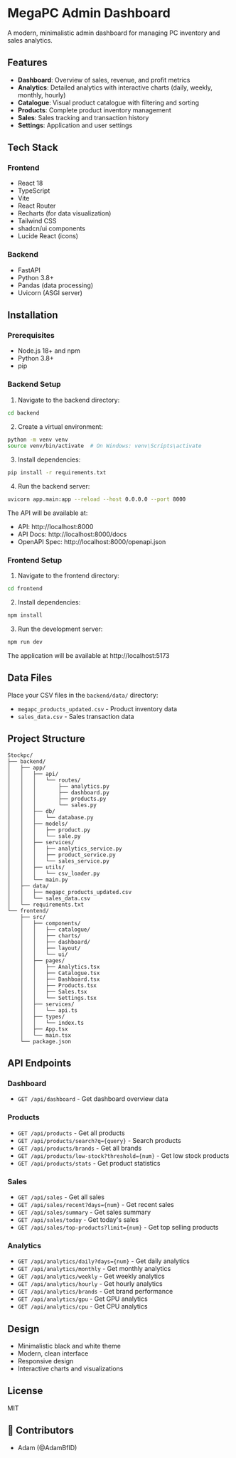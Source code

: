 # MegaPC Admin Dashboard

A modern, minimalistic admin dashboard for managing PC inventory and sales analytics.

##  Features

- **Dashboard**: Overview of sales, revenue, and profit metrics
- **Analytics**: Detailed analytics with interactive charts (daily, weekly, monthly, hourly)
- **Catalogue**: Visual product catalogue with filtering and sorting
- **Products**: Complete product inventory management
- **Sales**: Sales tracking and transaction history
- **Settings**: Application and user settings

##  Tech Stack

### Frontend
- React 18
- TypeScript
- Vite
- React Router
- Recharts (for data visualization)
- Tailwind CSS
- shadcn/ui components
- Lucide React (icons)

### Backend
- FastAPI
- Python 3.8+
- Pandas (data processing)
- Uvicorn (ASGI server)

##  Installation

### Prerequisites
- Node.js 18+ and npm
- Python 3.8+
- pip

### Backend Setup

1. Navigate to the backend directory:
```bash
cd backend
```

2. Create a virtual environment:
```bash
python -m venv venv
source venv/bin/activate  # On Windows: venv\Scripts\activate
```

3. Install dependencies:
```bash
pip install -r requirements.txt
```

4. Run the backend server:
```bash
uvicorn app.main:app --reload --host 0.0.0.0 --port 8000
```

The API will be available at:
- API: http://localhost:8000
- API Docs: http://localhost:8000/docs
- OpenAPI Spec: http://localhost:8000/openapi.json

### Frontend Setup

1. Navigate to the frontend directory:
```bash
cd frontend
```

2. Install dependencies:
```bash
npm install
```

3. Run the development server:
```bash
npm run dev
```

The application will be available at http://localhost:5173

##  Data Files

Place your CSV files in the `backend/data/` directory:
- `megapc_products_updated.csv` - Product inventory data
- `sales_data.csv` - Sales transaction data

##  Project Structure

```
Stockpc/
├── backend/
│   ├── app/
│   │   ├── api/
│   │   │   └── routes/
│   │   │       ├── analytics.py
│   │   │       ├── dashboard.py
│   │   │       ├── products.py
│   │   │       └── sales.py
│   │   ├── db/
│   │   │   └── database.py
│   │   ├── models/
│   │   │   ├── product.py
│   │   │   └── sale.py
│   │   ├── services/
│   │   │   ├── analytics_service.py
│   │   │   ├── product_service.py
│   │   │   └── sales_service.py
│   │   ├── utils/
│   │   │   └── csv_loader.py
│   │   └── main.py
│   ├── data/
│   │   ├── megapc_products_updated.csv
│   │   └── sales_data.csv
│   └── requirements.txt
└── frontend/
    ├── src/
    │   ├── components/
    │   │   ├── catalogue/
    │   │   ├── charts/
    │   │   ├── dashboard/
    │   │   ├── layout/
    │   │   └── ui/
    │   ├── pages/
    │   │   ├── Analytics.tsx
    │   │   ├── Catalogue.tsx
    │   │   ├── Dashboard.tsx
    │   │   ├── Products.tsx
    │   │   ├── Sales.tsx
    │   │   └── Settings.tsx
    │   ├── services/
    │   │   └── api.ts
    │   ├── types/
    │   │   └── index.ts
    │   ├── App.tsx
    │   └── main.tsx
    └── package.json
```

##  API Endpoints

### Dashboard
- `GET /api/dashboard` - Get dashboard overview data

### Products
- `GET /api/products` - Get all products
- `GET /api/products/search?q={query}` - Search products
- `GET /api/products/brands` - Get all brands
- `GET /api/products/low-stock?threshold={num}` - Get low stock products
- `GET /api/products/stats` - Get product statistics

### Sales
- `GET /api/sales` - Get all sales
- `GET /api/sales/recent?days={num}` - Get recent sales
- `GET /api/sales/summary` - Get sales summary
- `GET /api/sales/today` - Get today's sales
- `GET /api/sales/top-products?limit={num}` - Get top selling products

### Analytics
- `GET /api/analytics/daily?days={num}` - Get daily analytics
- `GET /api/analytics/monthly` - Get monthly analytics
- `GET /api/analytics/weekly` - Get weekly analytics
- `GET /api/analytics/hourly` - Get hourly analytics
- `GET /api/analytics/brands` - Get brand performance
- `GET /api/analytics/gpu` - Get GPU analytics
- `GET /api/analytics/cpu` - Get CPU analytics

##  Design

- Minimalistic black and white theme
- Modern, clean interface
- Responsive design
- Interactive charts and visualizations

##  License

MIT

## 👥 Contributors

- Adam (@AdamBfID)